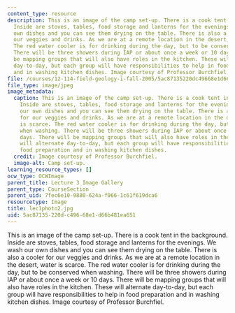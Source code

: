 ```yaml
---
content_type: resource
description: This is an image of the camp set-up. There is a cook tent in the background.
  Inside are stoves, tables, food storage and lanterns for the evenings. We wash our
  own dishes and you can see them drying on the table. There is also a cooler for
  our veggies and drinks. As we are at a remote location in the desert, water is scarce.
  The red water cooler is for drinking during the day, but to be conserved when washing.
  There will be three showers during IAP or about once a week or 10 days. There will
  be mapping groups that will also have roles in the kitchen. These will alternate
  day-to-day, but each group will have responsibilities to help in food preparation
  and in washing kitchen dishes. Image courtesy of Professor Burchfiel.
file: /courses/12-114-field-geology-i-fall-2005/5ac87135220dc49668e1d66b481ea651_lec1photo2.jpg
file_type: image/jpeg
image_metadata:
  caption: This is an image of the camp set-up. There is a cook tent in the background.
    Inside are stoves, tables, food storage and lanterns for the evenings. We wash
    our own dishes and you can see them drying on the table. There is also a cooler
    for our veggies and drinks. As we are at a remote location in the desert, water
    is scarce. The red water cooler is for drinking during the day, but to be conserved
    when washing. There will be three showers during IAP or about once a week or 10
    days. There will be mapping groups that will also have roles in the kitchen. These
    will alternate day-to-day, but each group will have responsibilities to help in
    food preparation and in washing kitchen dishes.
  credit: Image courtesy of Professor Burchfiel.
  image-alt: Camp set-up.
learning_resource_types: []
ocw_type: OCWImage
parent_title: Lecture 3 Image Gallery
parent_type: CourseSection
parent_uid: 7fec6e10-9880-624a-f066-1c61f619dca6
resourcetype: Image
title: lec1photo2.jpg
uid: 5ac87135-220d-c496-68e1-d66b481ea651
---
```

This is an image of the camp set-up. There is a cook tent in the background. Inside are stoves, tables, food storage and lanterns for the evenings. We wash our own dishes and you can see them drying on the table. There is also a cooler for our veggies and drinks. As we are at a remote location in the desert, water is scarce. The red water cooler is for drinking during the day, but to be conserved when washing. There will be three showers during IAP or about once a week or 10 days. There will be mapping groups that will also have roles in the kitchen. These will alternate day-to-day, but each group will have responsibilities to help in food preparation and in washing kitchen dishes. Image courtesy of Professor Burchfiel.

